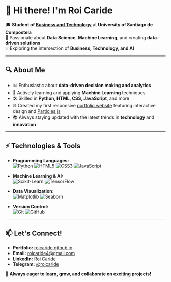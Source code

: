 # 👋 Hi there! I'm Roi Caride

🎓 **Student of [Business and Technology](https://www.usc.gal/en/studies/bachelors-degrees/bachelors-degree-in-business-and-technology)** at **University of Santiago de Compostela**  
🚀 Passionate about **Data Science**, **Machine Learning**, and creating **data-driven solutions**  
💡 Exploring the intersection of **Business, Technology, and AI**

---

## 🔍 About Me  

- 📊 Enthusiastic about **data-driven decision making and analytics**
- 🤖 Actively learning and applying **Machine Learning** techniques
- 🛠️ Skilled in **Python, HTML, CSS, JavaScript**, and more
- 🌐 Created my first responsive [portfolio website](https://roicaride.github.io) featuring interactive design and [Particles.js](https://vincentgarreau.com/particles.js/)
- 📚 Always staying updated with the latest trends in **technology** and **innovation**

---

## ⚡ Technologies & Tools  

- **Programming Languages:**  
  ![Python](https://img.shields.io/badge/Python-3776AB?style=flat&logo=python&logoColor=white)
  ![HTML5](https://img.shields.io/badge/HTML5-E34F26?style=flat&logo=html5&logoColor=white)
  ![CSS3](https://img.shields.io/badge/CSS3-1572B6?style=flat&logo=css3&logoColor=white)
  ![JavaScript](https://img.shields.io/badge/JavaScript-F7DF1E?style=flat&logo=javascript&logoColor=black)

- **Machine Learning & AI:**  
  ![Scikit-Learn](https://img.shields.io/badge/Scikit--Learn-F7931E?style=flat&logo=scikit-learn&logoColor=white)
  ![TensorFlow](https://img.shields.io/badge/TensorFlow-FF6F00?style=flat&logo=tensorflow&logoColor=white)

- **Data Visualization:**  
  ![Matplotlib](https://img.shields.io/badge/Matplotlib-11557C?style=flat&logoColor=white)
  ![Seaborn](https://img.shields.io/badge/Seaborn-3776AB?style=flat&logoColor=white)

- **Version Control:**  
  ![Git](https://img.shields.io/badge/Git-F05032?style=flat&logo=git&logoColor=white)
  ![GitHub](https://img.shields.io/badge/GitHub-181717?style=flat&logo=github&logoColor=white)

---

## 📫 Let's Connect!  

- **Portfolio:** [roicaride.github.io](https://roicaride.github.io)
- **Email:** [roicaride4@gmail.com](mailto:roicaride4@gmail.com)
- **LinkedIn:** [Roi Caride](https://linkedin.com/in/roi-caride-borrajo-1167a4227)
- **Telegram:** [@roicaride](https://t.me/roicaride)

🚀 **Always eager to learn, grow, and collaborate on exciting projects!**

